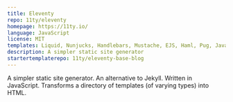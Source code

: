 ```yaml
---
title: Eleventy
repo: 11ty/eleventy
homepage: https://11ty.io/
language: JavaScript
license: MIT
templates: Liquid, Nunjucks, Handlebars, Mustache, EJS, Haml, Pug, JavaScript Template Literals
description: A simpler static site generator
startertemplaterepo: 11ty/eleventy-base-blog
---
```


A simpler static site generator. An alternative to Jekyll.
Written in JavaScript. Transforms a directory of templates (of varying types) into HTML.
